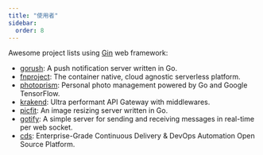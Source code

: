 ```yaml
---
title: "使用者"
sidebar:
  order: 8
---
```


Awesome project lists using [Gin](https://github.com/gin-gonic/gin) web framework:

* [gorush](https://github.com/appleboy/gorush): A push notification server written in Go.
* [fnproject](https://github.com/fnproject/fn): The container native, cloud agnostic serverless platform.
* [photoprism](https://github.com/photoprism/photoprism): Personal photo management powered by Go and Google TensorFlow.
* [krakend](https://github.com/devopsfaith/krakend): Ultra performant API Gateway with middlewares.
* [picfit](https://github.com/thoas/picfit): An image resizing server written in Go.
* [gotify](https://github.com/gotify/server): A simple server for sending and receiving messages in real-time per web socket.
* [cds](https://github.com/ovh/cds): Enterprise-Grade Continuous Delivery & DevOps Automation Open Source Platform.
